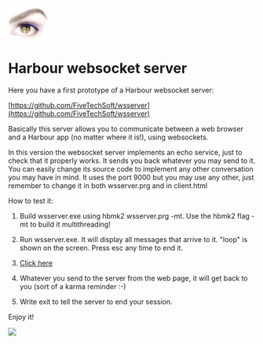 [![](https://github.com/FiveTechSoft/screenshots/blob/master/fivetech_logo.gif?raw=true)](http://www.fivetechsoft.com "FiveTech Software")

# Harbour websocket server

Here you have a first prototype of a Harbour websocket server:

[https://github.com/FiveTechSoft/wsserver](https://github.com/FiveTechSoft/wsserver)

Basically this server allows you to communicate between a web browser and a Harbour app (no matter where it is!), using websockets.

In this version the websocket server implements an echo service, just to check that it properly works. It sends you back whatever you may send to it.
You can easily change its source code to implement any other conversation you may have in mind. It uses the port 9000 but you may use any other, just remember to change it in both wsserver.prg and in client.html

How to test it:

1. Build wsserver.exe using hbmk2 wsserver.prg -mt. Use the hbmk2 flag -mt to build it multithreading! 

2. Run wsserver.exe. It will display all messages that arrive to it. "loop" is shown on the screen. Press esc any time to end it.

3. [Click here](https://fivetechsoft.github.io//wsserver/client.html)

4. Whatever you send to the server from the web page, it will get back to you (sort of a karma reminder :-)

5. Write exit to tell the server to end your session. 

Enjoy it!

[![](https://bitbucket.org/fivetech/screenshots/downloads/harbour.jpg)](https://harbour.github.io "The Harbour Project")
